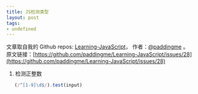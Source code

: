 ```yaml
---
title: JS检测类型
layout: post
tags:
- undefined
---
```



 文章取自我的 Github  repos: [Learning-JavaScript](https://github.com/paddingme/Learning-JavaScript)， 作者：[@paddingme](http://padding.me/about.html) 。  
原文链接：[https://github.com/paddingme/Learning-JavaScript/issues/28](https://github.com/paddingme/Learning-JavaScript/issues/28)

1. 检测正整数
   
  ```js
     (/^[1-9]\d$/).test(input)
  ```

